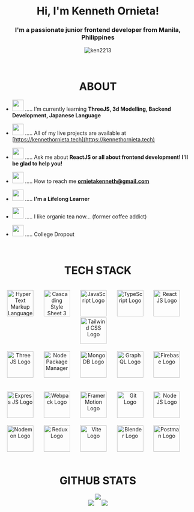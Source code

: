 
<link rel="stylesheet" type='text/css' href="https://cdn.jsdelivr.net/gh/devicons/devicon@latest/devicon.min.css" />
          

<h1 align="center">Hi, I'm Kenneth Ornieta!</h1>
<h3 align="center">I'm a passionate junior frontend developer from Manila, Philippines</h3>

<p align="center"> <img src="https://komarev.com/ghpvc/?username=ken2213&label=Profile%20views&color=0e75b6&style=flat" alt="ken2213" /> </p>
<br>

<h1 align="center">ABOUT</h1>

- <img width=30 src="https://i.pinimg.com/originals/73/69/6e/73696e022df7cd5cb3d999c6875361dd.gif"> ..... I’m currently learning **ThreeJS, 3d Modelling, Backend Development, Japanese Language**

- <img width=30 src="https://media.tenor.com/9IsrqCRzmNwAAAAi/tyrannosaurus-dinosaur.gif" > ..... All of my live projects are available at [https://kennethornieta.tech](https://kennethornieta.tech)

- <img width=30 src="https://media.tenor.com/b-6uXPvnQREAAAAi/item-box-mario-kart.gif" > ..... Ask me about **ReactJS or all about frontend development! I'll be glad to help you!**

- <img width=30 src="https://media.tenor.com/X7NYqp5lxZoAAAAi/love-letter-heart.gif" > ..... How to reach me **ornietakenneth@gmail.com**

- <img width=30 src="https://c.tenor.com/TLhWkKdr770AAAAd/tenor.gif" > ..... **I'm a Lifelong Learner**

- <img width=30 src="https://piskel-imgstore-b.appspot.com/img/0e28c1e1-2b46-11eb-98c3-8bd6c09c09f8.gif" > ..... I like organic tea now... (former coffee addict)

- <img width=30 src="https://i.pinimg.com/originals/ae/70/2a/ae702a9a236d1baf8c46e1fa3710df7a.gif" > ..... College Dropout

<br>

<h1 align="center">TECH STACK</h1>
<br>
<div align="center">
  <img width=70 alt="Hyper Text Markup Language 5 Logo" 
       title="Hyper Text Markup Language 5 Logo" src="https://cdn.jsdelivr.net/gh/devicons/devicon@latest/icons/html5/html5-original-wordmark.svg" /> &nbsp; &nbsp; &nbsp;
  <img width=70 alt="Cascading Style Sheet 3 Logo" 
       title="Cascading Style Sheet 3 Logo" src="https://cdn.jsdelivr.net/gh/devicons/devicon@latest/icons/css3/css3-original-wordmark.svg" />  &nbsp; &nbsp; &nbsp;
  <img width=70 alt="JavaScript Logo" 
       title="JavaScript Logo" src="https://cdn.jsdelivr.net/gh/devicons/devicon@latest/icons/javascript/javascript-original.svg" />  &nbsp; &nbsp; &nbsp;
  <img width=70 alt="TypeScript Logo"
       title="TypeScript Logo" src="https://cdn.jsdelivr.net/gh/devicons/devicon@latest/icons/typescript/typescript-original.svg" />  &nbsp; &nbsp;  &nbsp;
  <img width=70 alt="React JS Logo" 
       title="ReactJS Logo" src="https://cdn.jsdelivr.net/gh/devicons/devicon@latest/icons/react/react-original.svg" />  &nbsp; &nbsp; &nbsp;
  <img width=70 alt="Tailwind CSS Logo" 
       title="Tailwind CSS Logo" src="https://cdn.jsdelivr.net/gh/devicons/devicon@latest/icons/tailwindcss/tailwindcss-original.svg" /> &nbsp; &nbsp; &nbsp; 

</div>

<br>

<div align="center">
  <img width=70 alt="Three JS Logo" 
       title="Three JS Logo" src="https://global.discourse-cdn.com/standard17/uploads/threejs/optimized/2X/e/e4f86d2200d2d35c30f7b1494e96b9595ebc2751_2_496x500.png" />  &nbsp; &nbsp; &nbsp; 
  <img width=70 alt="Node Package Manager"
       title="Node Package Manager Logo" src="https://cdn.jsdelivr.net/gh/devicons/devicon@latest/icons/npm/npm-original-wordmark.svg" /> &nbsp; &nbsp; &nbsp;
  <img width=70 alt="Mongo DB Logo" 
       title="Mongo DB Logo" src="https://cdn.jsdelivr.net/gh/devicons/devicon@latest/icons/mongodb/mongodb-plain-wordmark.svg" /> &nbsp; &nbsp; &nbsp;
  <img width=70 alt="Graph QL Logo" 
       title="Graph QL Logo" src="https://cdn.jsdelivr.net/gh/devicons/devicon@latest/icons/graphql/graphql-plain-wordmark.svg" /> &nbsp; &nbsp; &nbsp;
  <img width=70 alt="Firebase Logo" 
       title="Firebase Logo" src="https://cdn.jsdelivr.net/gh/devicons/devicon@latest/icons/firebase/firebase-plain-wordmark.svg" /> &nbsp; &nbsp; &nbsp;
</div>

<br>

<div align="center">

</div>

<br>

<div align="center">
  <img width=70 alt="Express JS Logo" 
       title="Express JS Logo" src="https://cdn.jsdelivr.net/gh/devicons/devicon@latest/icons/express/express-original-wordmark.svg" /> &nbsp; &nbsp; &nbsp;
  <img width=70 alt="Webpack Logo" 
       title="Express JS Logo" src="https://cdn.jsdelivr.net/gh/devicons/devicon@latest/icons/webpack/webpack-original.svg" /> &nbsp; &nbsp; &nbsp;
  <img width=70 alt="Framer Motion Logo" 
       title="Framer Motion Logo" src="https://cdn.jsdelivr.net/gh/devicons/devicon@latest/icons/framermotion/framermotion-original.svg" /> &nbsp; &nbsp; &nbsp;
  <img width=70 alt="Git Logo" 
       title="Git Logo" src="https://cdn.jsdelivr.net/gh/devicons/devicon@latest/icons/git/git-plain-wordmark.svg" /> &nbsp; &nbsp; &nbsp;
  <img width=70 alt="Node JS Logo" 
       title="Node JS Logo" src="https://cdn.jsdelivr.net/gh/devicons/devicon@latest/icons/nodejs/nodejs-plain-wordmark.svg" /> &nbsp; &nbsp; &nbsp;
  
</div>

<br>

<div align="center">
  <img width=70 alt="Nodemon Logo" 
       title="Nodemon Logo" src="https://cdn.jsdelivr.net/gh/devicons/devicon@latest/icons/nodemon/nodemon-original.svg" /> &nbsp; &nbsp; &nbsp;
  <img width=70 alt="Redux Logo" 
       title="Redux Logo" src="https://cdn.jsdelivr.net/gh/devicons/devicon@latest/icons/redux/redux-original.svg" /> &nbsp; &nbsp; &nbsp;
  <img width=70 alt="Vite Logo" 
       title="Vite Logo" src="https://cdn.jsdelivr.net/gh/devicons/devicon@latest/icons/vitejs/vitejs-original.svg" /> &nbsp; &nbsp; &nbsp;
  <img width=70 alt="Blender Logo" 
       title="Blender Logo" src="https://cdn.jsdelivr.net/gh/devicons/devicon@latest/icons/blender/blender-original.svg" /> &nbsp; &nbsp; &nbsp;
  <img width=70 alt="Postman Logo" 
       title="Postman Logo" src="https://cdn.jsdelivr.net/gh/devicons/devicon@latest/icons/postman/postman-original.svg" /> &nbsp; &nbsp; &nbsp;
</div>

<br>

<h1 align="center">GITHUB STATS</h1>

<div align="center">
   <img src="https://github-readme-stats.vercel.app/api/top-langs?username=ken2213&theme=react"/>
</div>

<div align="center">
   <img src="https://github-readme-stats.vercel.app/api?username=ken2213&show_icons=true&theme=react"/> &nbsp; &nbsp;
   <img src="https://github-readme-streak-stats.herokuapp.com/?user=ken2213&theme=react"/>
</div>


